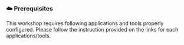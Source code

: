 
### ☁️ Prerequisites 

This workshop requires following applications and tools properly configured. Please follow the instruction provided on the links for each applications/tools.

